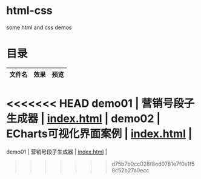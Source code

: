 # html-css
some html and css demos

# 目录

文件名 | 效果 |  预览  
-|-|-
<<<<<<< HEAD
demo01 | 营销号段子生成器 | [index.html](https://github.com/oCodeHoney/html-css/demo01/index.html) |
demo02 | ECharts可视化界面案例 | [index.html](https://github.com/oCodeHoney/html-css/demo02/index.html) |
=======
demo01 | 营销号段子生成器 | [index.html](https://ocodehoney.github.io/html-css/demo01/index.html) |
>>>>>>> d75b7b0cc028f8ed0781e7f0e1f58c52b27a0ecc
